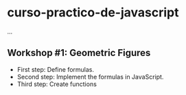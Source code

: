 # curso-practico-de-javascript

...

## Workshop #1: Geometric Figures

- First step: Define formulas.
- Second step: Implement the formulas in JavaScript.
- Third step: Create functions